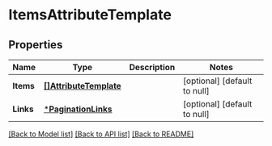 # ItemsAttributeTemplate

## Properties
Name | Type | Description | Notes
------------ | ------------- | ------------- | -------------
**Items** | [**[]AttributeTemplate**](AttributeTemplate.md) |  | [optional] [default to null]
**Links** | [***PaginationLinks**](PaginationLinks.md) |  | [optional] [default to null]

[[Back to Model list]](../README.md#documentation-for-models) [[Back to API list]](../README.md#documentation-for-api-endpoints) [[Back to README]](../README.md)


